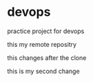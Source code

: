 # devops
practice project for devops


this my remote repositry 

this changes after the clone 

this is my second change
